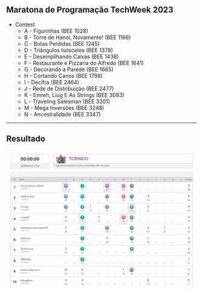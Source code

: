 ## Maratona de Programação TechWeek 2023

-   Contest
    -   A - Figurinhas (BEE 1028)
    -   B - Torre de Hanoi, Novamente! (BEE 1166)
    -   C - Botas Perdidas (BEE 1245)
    -   D - Triângulos Isósceles (BEE 1378)
    -   E - Desempilhando Caixas (BEE 1438)
    -   F - Restaurante e Pizzaria do Alfredo (BEE 1641)
    -   G - Decorando a Parede (BEE 1665)
    -   H - Cortando Canos (BEE 1798)
    -   I - Decifra (BEE 2464)
    -   J - Rede de Distribuição (BEE 2477)
    -   K - Emreh, Liug E As Strings (BEE 3083)
    -   L - Traveling Salesman (BEE 3201)
    -   M - Mega Inversões (BEE 3248)
    -   N - Ancestralidade (BEE 3347)

---

## Resultado

![placar](resultado.png)
